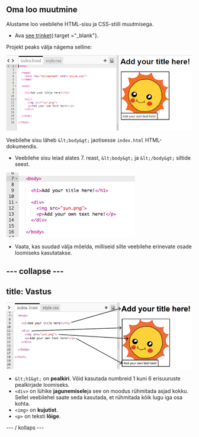 ## Oma loo muutmine

Alustame loo veebilehe HTML-sisu ja CSS-stiili muutmisega.

+ Ava [see trinket](http://jumpto.cc/web-story){:target ="_blank"}.

Projekt peaks välja nägema selline:

![kuvatõmmis](images/story-starter.png)

Veebilehe sisu läheb `&lt;body&gt;` jaotisesse `index.html` HTML-dokumendis.

+ Veebilehe sisu leiad alates 7. reast, `&lt;body&gt;` ja `&lt;/body&gt;` siltide seest.

![kuvatõmmis](images/story-html.png)

+ Vaata, kas suudad välja mõelda, milliseid silte veebilehe erinevate osade loomiseks kasutatakse.

## \--- collapse \---

## title: Vastus

![kuvatõmmis](images/story-elements.png)

+ `&lt;h1&gt;` on **pealkiri**. Võid kasutada numbreid 1 kuni 6 erisuuruste pealkirjade loomiseks.
+ `<div>` on lühike **jagunemisele**ja see on moodus rühmitada asjad kokku. Sellel veebilehel saate seda kasutada, et rühmitada kõik lugu iga osa kohta.
+ `<img>` on **kujutist**.
+ `<p>` on teksti **lõige**.

\--- / kollaps \---
